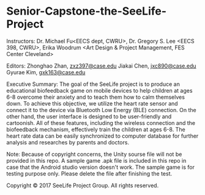 # Senior-Capstone-the-SeeLife-Project
Instructors: 
Dr. Michael Fu<EECS dept, CWRU>,
Dr. Gregory S. Lee <EECS 398, CWRU>,
Erika Woodrum <Art Design &amp; Project Management, FES Center Cleveland>
  
Editors:
Zhonghao Zhan, zxz397@case.edu
Jiakai Chen, jxc890@case.edu
Gyurae Kim, gxk163@case.edu

Executive Summary: 
The goal of the SeeLife project is to produce an educational biofeedback game on mobile devices to help children at ages 6-8 overcome their anxiety and to teach them how to calm themselves down. To achieve this objective, we utilize the heart rate sensor and connect it to the device via Bluetooth Low Energy (BLE) connection. On the other hand, the user interface is designed to be user-friendly and cartoonish. All of these features, including the wireless connection and the biofeedback mechanism, effectively train the children at ages 6-8. The heart rate data can be easily synchronized to computer database for further analysis and researches by parents and doctors.

Note: Because of copyright concerns, the Unity sourse file will not be provided in this repo. A sample game .apk file is included in this repo in case that the Android studio version doesn't work. The sample game is for testing purpose only. Please delete the file after finishing the test.

Copyright © 2017 SeeLife Project Group. All rights reserved.
